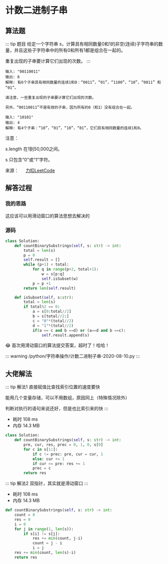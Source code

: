 # 计数二进制子串

## 算法题

::: tip 题目
给定一个字符串 s，计算具有相同数量0和1的非空(连续)子字符串的数量，并且这些子字符串中的所有0和所有1都是组合在一起的。

重复出现的子串要计算它们出现的次数。
:::

~~~示例1：
输入: "00110011"
输出: 6
解释: 有6个子串具有相同数量的连续1和0：“0011”，“01”，“1100”，“10”，“0011” 和 “01”。

请注意，一些重复出现的子串要计算它们出现的次数。

另外，“00110011”不是有效的子串，因为所有的0（和1）没有组合在一起。
~~~

~~~示例2：
输入: "10101"
输出: 4
解释: 有4个子串：“10”，“01”，“10”，“01”，它们具有相同数量的连续1和0。
~~~

注意：

s.length 在1到50,000之间。

s 只包含“0”或“1”字符。


来源： &emsp; [力扣LeetCode](https://leetcode-cn.com/problems/count-binary-substrings/)


##  解答过程

### 我的思路

这应该可以用滑动窗口的算法思想去解决的

### 源码

```python
class Solution:
    def countBinarySubstrings(self, s: str) -> int:
        total = len(s)
        p = 0
        self.result = []
        while (p+1) < total:
            for q in range(p+2, total+1):
                w = s[p:q]
                self.isSubset(w)
            p = p +1
        return len(self.result)

    def isSubset(self, s:str):
        total = len(s)
        if total%2 == 0:
            a = s[0:total//2]
            b = s[total//2:]
            c = "0"*(total//2)
            d = "1"*(total//2)
            if(a == c and b ==d) or (a==d and b ==c):
                self.result.append(s)
```

:joy: 首次用滑动窗口的算法提交答案，超时了！哈哈！

::: warning
/python/字符串操作/计数二进制子串-2020-08-10.py
:::


##  大佬解法

::: tip 解法1
直接赋值比查找索引位置的速度要快

能用几个变量存储，可以不用数组，原因同上（特殊情况除外）

判断对执行的语句来说还好，但是也比索引来的快
:::

* 耗时 108 ms
* 内存 14.3 MB


```python
class Solution:
    def countBinarySubstrings(self, s: str) -> int:
        pre, cur, res, prec = 0, 1, 0, s[0]
        for c in s[1:]:
            if c != prec: pre, cur = cur, 1
            else: cur += 1
            if cur <= pre: res += 1
            prec = c
        return res
```


::: tip 解法2
双指针，其实就是滑动窗口
:::

* 耗时 108 ms
* 内存 14.3 MB


```python
def countBinarySubstrings(self, s: str) -> int:
    count = 0
    res = 0
    i = 0
    for j in range(1, len(s)):
        if s[i] != s[j]:
            res += min(count, j-i)
            count = j - i
            i = j
    res += min(count, len(s)-i)
    return res
```